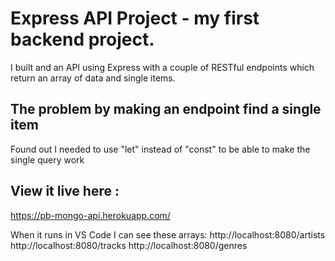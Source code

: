 # Express API Project - my first backend project.

I built and an API using Express with a couple of RESTful endpoints which return an array of data and single items.

## The problem by making an endpoint find a single item
Found out I needed to use "let" instead of "const" to be able to make the single query work

## View it live here : 
https://pb-mongo-api.herokuapp.com/

When it runs in VS Code I can see these arrays: 
http://localhost:8080/artists 
http://localhost:8080/tracks 
http://localhost:8080/genres
